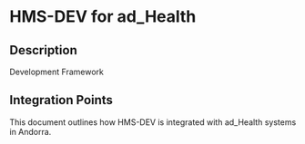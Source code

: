 # HMS-DEV for ad_Health

## Description

Development Framework

## Integration Points

This document outlines how HMS-DEV is integrated with ad_Health systems in Andorra.
